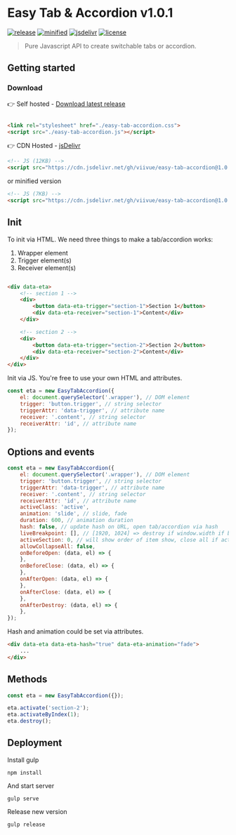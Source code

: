 # Easy Tab & Accordion v1.0.1

[![release](https://badgen.net/github/release/viivue/easy-tab-accordion/)](https://github.com/viivue/easy-tab-accordion/releases/latest)
[![minified](https://badgen.net/badge/minified/7KB/cyan)](https://www.jsdelivr.com/package/gh/viivue/easy-tab-accordion)
[![jsdelivr](https://data.jsdelivr.com/v1/package/gh/viivue/easy-tab-accordion/badge?style=rounded)](https://www.jsdelivr.com/package/gh/viivue/easy-tab-accordion)
[![license](https://badgen.net/github/license/viivue/easy-tab-accordion/)](https://github.com/viivue/easy-tab-accordion/blob/main/LICENSE)

> Pure Javascript API to create switchable tabs or accordion.

## Getting started

### Download

👉 Self hosted - [Download latest release](https://github.com/viivue/easy-tab-accordion/releases/latest)

```html

<link rel="stylesheet" href="./easy-tab-accordion.css">
<script src="./easy-tab-accordion.js"></script>
```

👉 CDN Hosted - [jsDelivr](https://www.jsdelivr.com/package/gh/viivue/easy-tab-accordion)

```html
<!-- JS (12KB) -->
<script src="https://cdn.jsdelivr.net/gh/viivue/easy-tab-accordion@1.0.1/build/easy-tab-accordion.js"></script>
```

or minified version

```html
<!-- JS (7KB) -->
<script src="https://cdn.jsdelivr.net/gh/viivue/easy-tab-accordion@1.0.1/dist/easy-tab-accordion.min.js"></script>
```

## Init

To init via HTML. We need three things to make a tab/accordion works:

1. Wrapper element
2. Trigger element(s)
3. Receiver element(s)

```html

<div data-eta>
    <!-- section 1 -->
    <div>
        <button data-eta-trigger="section-1">Section 1</button>
        <div data-eta-receiver="section-1">Content</div>
    </div>

    <!-- section 2 -->
    <div>
        <button data-eta-trigger="section-2">Section 2</button>
        <div data-eta-receiver="section-2">Content</div>
    </div>
</div>
```

Init via JS. You're free to use your own HTML and attributes.

```js
const eta = new EasyTabAccordion({
    el: document.querySelector('.wrapper'), // DOM element
    trigger: 'button.trigger', // string selector
    triggerAttr: 'data-trigger', // attribute name
    receiver: '.content', // string selector
    receiverAttr: 'id', // attribute name
});
```

## Options and events

```js
const eta = new EasyTabAccordion({
    el: document.querySelector('.wrapper'), // DOM element
    trigger: 'button.trigger', // string selector
    triggerAttr: 'data-trigger', // attribute name
    receiver: '.content', // string selector
    receiverAttr: 'id', // attribute name
    activeClass: 'active',
    animation: 'slide', // slide, fade
    duration: 600, // animation duration
    hash: false, // update hash on URL, open tab/accordion via hash
    liveBreakpoint: [], // [1920, 1024] => destroy if window.width if bigger than 1920 or less than 1024
    activeSection: 0, // will show order of item show, close all if activeSection < 0 or activeSection >= length item
    allowCollapseAll: false,
    onBeforeOpen: (data, el) => {
    },
    onBeforeClose: (data, el) => {
    },
    onAfterOpen: (data, el) => {
    },
    onAfterClose: (data, el) => {
    },
    onAfterDestroy: (data, el) => {
    },
});
```

Hash and animation could be set via attributes.

```html
<div data-eta data-eta-hash="true" data-eta-animation="fade">
    ...
</div>
```

## Methods

```js
const eta = new EasyTabAccordion({});

eta.activate('section-2');
eta.activateByIndex(1);
eta.destroy();
```

## Deployment

Install gulp

```shell
npm install
```

And start server

```shell
gulp serve
```

Release new version

```shell
gulp release
```
